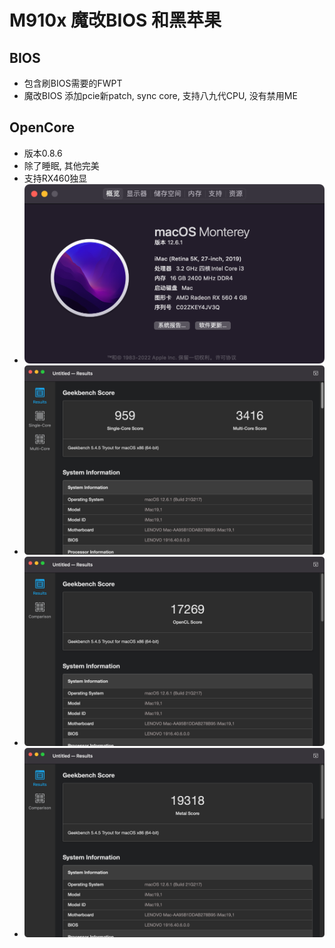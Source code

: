 # M910x 魔改BIOS 和黑苹果
## BIOS
- 包含刷BIOS需要的FWPT
- 魔改BIOS 添加pcie新patch, sync core, 支持八九代CPU, 没有禁用ME

## OpenCore
- 版本0.8.6
- 除了睡眠, 其他完美
- 支持RX460独显
- ![基础信息](Pics/BaseInfo.png)
- ![Geekbench](Pics/Geekbench.png)
- ![OpenCL](Pics/OpenCL.png)
- ![Metal](Pics/Metal.png)
